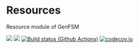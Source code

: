 # Resources
Resource module of GenFSM

[![](https://img.shields.io/badge/docs-stable-blue.svg)](https://forestmod.github.io/GenFSM_res.jl/stable)
[![](https://img.shields.io/badge/docs-dev-blue.svg)](https://forestmod.github.io/GenFSM_res.jl/dev)
[![Build status (Github Actions)](https://github.com/forestmod/GenFSM_res.jl/workflows/CI/badge.svg)](https://github.com/forestmod/GenFSM_res.jl/actions)
[![codecov.io](http://codecov.io/github/forestmod/GenFSM_res.jl/coverage.svg?branch=main)](http://codecov.io/github/forestmod/GenFSM_res.jl?branch=main)



